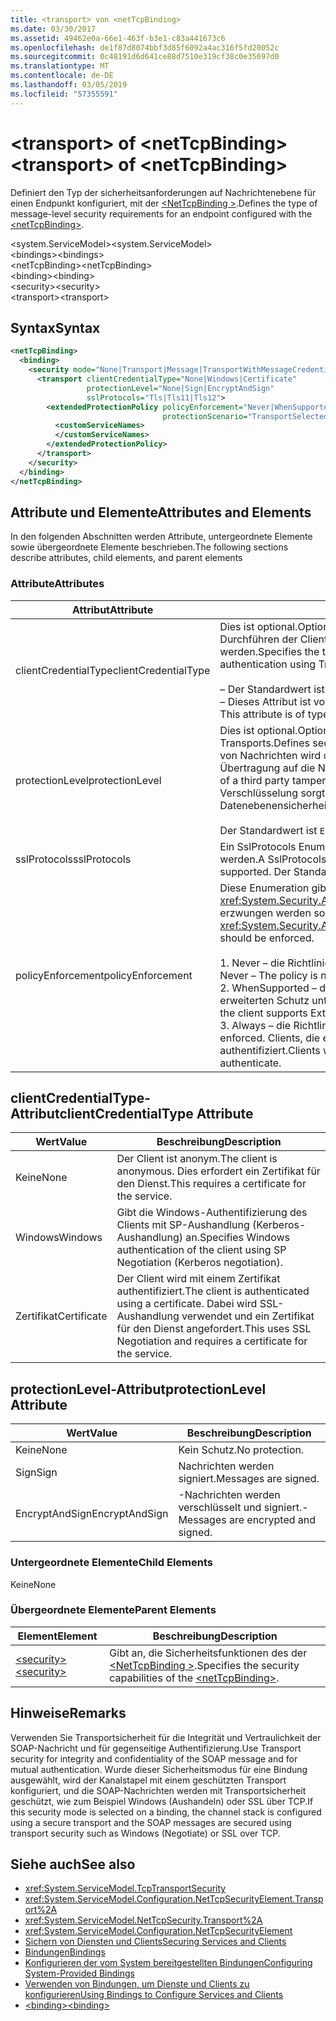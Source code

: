 ```yaml
---
title: <transport> von <netTcpBinding>
ms.date: 03/30/2017
ms.assetid: 49462e0a-66e1-463f-b3e1-c83a441673c6
ms.openlocfilehash: de1f87d8074bbf3d85f6092a4ac316f5fd20052c
ms.sourcegitcommit: 0c48191d6d641ce88d7510e319cf38c0e35697d0
ms.translationtype: MT
ms.contentlocale: de-DE
ms.lasthandoff: 03/05/2019
ms.locfileid: "57355591"
---
```

# <a name="transport-of-nettcpbinding"></a><span data-ttu-id="dbc44-102">\<transport> of \<netTcpBinding></span><span class="sxs-lookup"><span data-stu-id="dbc44-102">\<transport> of \<netTcpBinding></span></span>
<span data-ttu-id="dbc44-103">Definiert den Typ der sicherheitsanforderungen auf Nachrichtenebene für einen Endpunkt konfiguriert, mit der [ \<NetTcpBinding >](../../../../../docs/framework/configure-apps/file-schema/wcf/nettcpbinding.md).</span><span class="sxs-lookup"><span data-stu-id="dbc44-103">Defines the type of message-level security requirements for an endpoint configured with the [\<netTcpBinding>](../../../../../docs/framework/configure-apps/file-schema/wcf/nettcpbinding.md).</span></span>  
  
 <span data-ttu-id="dbc44-104">\<system.ServiceModel></span><span class="sxs-lookup"><span data-stu-id="dbc44-104">\<system.ServiceModel></span></span>  
<span data-ttu-id="dbc44-105">\<bindings></span><span class="sxs-lookup"><span data-stu-id="dbc44-105">\<bindings></span></span>  
<span data-ttu-id="dbc44-106">\<netTcpBinding></span><span class="sxs-lookup"><span data-stu-id="dbc44-106">\<netTcpBinding></span></span>  
<span data-ttu-id="dbc44-107">\<binding></span><span class="sxs-lookup"><span data-stu-id="dbc44-107">\<binding></span></span>  
<span data-ttu-id="dbc44-108">\<security></span><span class="sxs-lookup"><span data-stu-id="dbc44-108">\<security></span></span>  
<span data-ttu-id="dbc44-109">\<transport></span><span class="sxs-lookup"><span data-stu-id="dbc44-109">\<transport></span></span>  
  
## <a name="syntax"></a><span data-ttu-id="dbc44-110">Syntax</span><span class="sxs-lookup"><span data-stu-id="dbc44-110">Syntax</span></span>  
  
```xml  
<netTcpBinding>
  <binding>
    <security mode="None|Transport|Message|TransportWithMessageCredential">
      <transport clientCredentialType="None|Windows|Certificate"
                 protectionLevel="None|Sign|EncryptAndSign"
                 sslProtocols="Tls|Tls11|Tls12">
        <extendedProtectionPolicy policyEnforcement="Never|WhenSupported|Always"
                                  protectionScenario="TransportSelected|TrustedProxy">
          <customServiceNames>
          </customServiceNames>
        </extendedProtectionPolicy>
      </transport>
    </security>
  </binding>
</netTcpBinding>
```  
  
## <a name="attributes-and-elements"></a><span data-ttu-id="dbc44-111">Attribute und Elemente</span><span class="sxs-lookup"><span data-stu-id="dbc44-111">Attributes and Elements</span></span>  
 <span data-ttu-id="dbc44-112">In den folgenden Abschnitten werden Attribute, untergeordnete Elemente sowie übergeordnete Elemente beschrieben.</span><span class="sxs-lookup"><span data-stu-id="dbc44-112">The following sections describe attributes, child elements, and parent elements</span></span>  
  
### <a name="attributes"></a><span data-ttu-id="dbc44-113">Attribute</span><span class="sxs-lookup"><span data-stu-id="dbc44-113">Attributes</span></span>  
  
|<span data-ttu-id="dbc44-114">Attribut</span><span class="sxs-lookup"><span data-stu-id="dbc44-114">Attribute</span></span>|<span data-ttu-id="dbc44-115">Beschreibung</span><span class="sxs-lookup"><span data-stu-id="dbc44-115">Description</span></span>|  
|---------------|-----------------|  
|<span data-ttu-id="dbc44-116">clientCredentialType</span><span class="sxs-lookup"><span data-stu-id="dbc44-116">clientCredentialType</span></span>|<span data-ttu-id="dbc44-117">Dies ist optional.</span><span class="sxs-lookup"><span data-stu-id="dbc44-117">Optional.</span></span> <span data-ttu-id="dbc44-118">Gibt den Typ der Anmeldeinformationen an, die beim Durchführen der Clientauthentifizierung mit Transportsicherheit verwendet werden.</span><span class="sxs-lookup"><span data-stu-id="dbc44-118">Specifies the type of credential to be used when performing client authentication using Transport security.</span></span><br /><br /> <span data-ttu-id="dbc44-119">– Der Standardwert ist `Windows`.</span><span class="sxs-lookup"><span data-stu-id="dbc44-119">-   The default value is `Windows`.</span></span><br /><span data-ttu-id="dbc44-120">– Dieses Attribut ist vom Typ <xref:System.ServiceModel.TcpClientCredentialType>.</span><span class="sxs-lookup"><span data-stu-id="dbc44-120">-   This attribute is of type <xref:System.ServiceModel.TcpClientCredentialType>.</span></span>|  
|<span data-ttu-id="dbc44-121">protectionLevel</span><span class="sxs-lookup"><span data-stu-id="dbc44-121">protectionLevel</span></span>|<span data-ttu-id="dbc44-122">Dies ist optional.</span><span class="sxs-lookup"><span data-stu-id="dbc44-122">Optional.</span></span> <span data-ttu-id="dbc44-123">Definiert die Sicherheit auf der Ebene des TCP-Transports.</span><span class="sxs-lookup"><span data-stu-id="dbc44-123">Defines security at the level of the TCP transport.</span></span> <span data-ttu-id="dbc44-124">Durch das Signieren von Nachrichten wird das Risiko reduziert, dass ein Dritter während der Übertragung auf die Nachricht zugreifen kann.</span><span class="sxs-lookup"><span data-stu-id="dbc44-124">Signing messages mitigates the risk of a third party tampering with the message while it is being transferred.</span></span> <span data-ttu-id="dbc44-125">Die Verschlüsselung sorgt während des Transports für Datenebenensicherheit.</span><span class="sxs-lookup"><span data-stu-id="dbc44-125">Encryption provides data-level privacy during transport.</span></span><br /><br /> <span data-ttu-id="dbc44-126">Der Standardwert ist `EncryptAndSign`.</span><span class="sxs-lookup"><span data-stu-id="dbc44-126">The default value is `EncryptAndSign`.</span></span>|  
|<span data-ttu-id="dbc44-127">sslProtocols</span><span class="sxs-lookup"><span data-stu-id="dbc44-127">sslProtocols</span></span>|<span data-ttu-id="dbc44-128">Ein SslProtocols Enum-Flagwert, der angibt, welche SslProtocols unterstützt werden.</span><span class="sxs-lookup"><span data-stu-id="dbc44-128">A SslProtocols enum flag value that specifies which SslProtocols are supported.</span></span> <span data-ttu-id="dbc44-129">Der Standardwert ist Tls&#124;Tls11&#124;Tls12.</span><span class="sxs-lookup"><span data-stu-id="dbc44-129">The default is Tls&#124;Tls11&#124;Tls12.</span></span>|  
|<span data-ttu-id="dbc44-130">policyEnforcement</span><span class="sxs-lookup"><span data-stu-id="dbc44-130">policyEnforcement</span></span>|<span data-ttu-id="dbc44-131">Diese Enumeration gibt an, wann die <xref:System.Security.Authentication.ExtendedProtection.ExtendedProtectionPolicy> erzwungen werden soll.</span><span class="sxs-lookup"><span data-stu-id="dbc44-131">This enumeration specifies when the <xref:System.Security.Authentication.ExtendedProtection.ExtendedProtectionPolicy> should be enforced.</span></span><br /><br /> <span data-ttu-id="dbc44-132">1.  Never – die Richtlinie wird nie erzwungen (erweiterter Schutz ist deaktiviert).</span><span class="sxs-lookup"><span data-stu-id="dbc44-132">1.  Never – The policy is never enforced (Extended Protection is disabled).</span></span><br /><span data-ttu-id="dbc44-133">2.  WhenSupported – die Richtlinie wird nur erzwungen, wenn der Client erweiterten Schutz unterstützt.</span><span class="sxs-lookup"><span data-stu-id="dbc44-133">2.  WhenSupported – The policy is enforced only if the client supports Extended Protection.</span></span><br /><span data-ttu-id="dbc44-134">3.  Always – die Richtlinie wird immer erzwungen.</span><span class="sxs-lookup"><span data-stu-id="dbc44-134">3.  Always – The policy is always enforced.</span></span> <span data-ttu-id="dbc44-135">Clients, die erweiterten Schutz nicht unterstützen, werden nicht authentifiziert.</span><span class="sxs-lookup"><span data-stu-id="dbc44-135">Clients which don’t support Extended Protection will fail to authenticate.</span></span>|  
  
## <a name="clientcredentialtype-attribute"></a><span data-ttu-id="dbc44-136">clientCredentialType-Attribut</span><span class="sxs-lookup"><span data-stu-id="dbc44-136">clientCredentialType Attribute</span></span>  
  
|<span data-ttu-id="dbc44-137">Wert</span><span class="sxs-lookup"><span data-stu-id="dbc44-137">Value</span></span>|<span data-ttu-id="dbc44-138">Beschreibung</span><span class="sxs-lookup"><span data-stu-id="dbc44-138">Description</span></span>|  
|-----------|-----------------|  
|<span data-ttu-id="dbc44-139">Keine</span><span class="sxs-lookup"><span data-stu-id="dbc44-139">None</span></span>|<span data-ttu-id="dbc44-140">Der Client ist anonym.</span><span class="sxs-lookup"><span data-stu-id="dbc44-140">The client is anonymous.</span></span> <span data-ttu-id="dbc44-141">Dies erfordert ein Zertifikat für den Dienst.</span><span class="sxs-lookup"><span data-stu-id="dbc44-141">This requires a certificate for the service.</span></span>|  
|<span data-ttu-id="dbc44-142">Windows</span><span class="sxs-lookup"><span data-stu-id="dbc44-142">Windows</span></span>|<span data-ttu-id="dbc44-143">Gibt die Windows-Authentifizierung des Clients mit SP-Aushandlung (Kerberos-Aushandlung) an.</span><span class="sxs-lookup"><span data-stu-id="dbc44-143">Specifies Windows authentication of the client using SP Negotiation (Kerberos negotiation).</span></span>|  
|<span data-ttu-id="dbc44-144">Zertifikat</span><span class="sxs-lookup"><span data-stu-id="dbc44-144">Certificate</span></span>|<span data-ttu-id="dbc44-145">Der Client wird mit einem Zertifikat authentifiziert.</span><span class="sxs-lookup"><span data-stu-id="dbc44-145">The client is authenticated using a certificate.</span></span> <span data-ttu-id="dbc44-146">Dabei wird SSL-Aushandlung verwendet und ein Zertifikat für den Dienst angefordert.</span><span class="sxs-lookup"><span data-stu-id="dbc44-146">This uses SSL Negotiation and requires a certificate for the service.</span></span>|  
  
## <a name="protectionlevel-attribute"></a><span data-ttu-id="dbc44-147">protectionLevel-Attribut</span><span class="sxs-lookup"><span data-stu-id="dbc44-147">protectionLevel Attribute</span></span>  
  
|<span data-ttu-id="dbc44-148">Wert</span><span class="sxs-lookup"><span data-stu-id="dbc44-148">Value</span></span>|<span data-ttu-id="dbc44-149">Beschreibung</span><span class="sxs-lookup"><span data-stu-id="dbc44-149">Description</span></span>|  
|-----------|-----------------|  
|<span data-ttu-id="dbc44-150">Keine</span><span class="sxs-lookup"><span data-stu-id="dbc44-150">None</span></span>|<span data-ttu-id="dbc44-151">Kein Schutz.</span><span class="sxs-lookup"><span data-stu-id="dbc44-151">No protection.</span></span>|  
|<span data-ttu-id="dbc44-152">Sign</span><span class="sxs-lookup"><span data-stu-id="dbc44-152">Sign</span></span>|<span data-ttu-id="dbc44-153">Nachrichten werden signiert.</span><span class="sxs-lookup"><span data-stu-id="dbc44-153">Messages are signed.</span></span>|  
|<span data-ttu-id="dbc44-154">EncryptAndSign</span><span class="sxs-lookup"><span data-stu-id="dbc44-154">EncryptAndSign</span></span>|<span data-ttu-id="dbc44-155">-Nachrichten werden verschlüsselt und signiert.</span><span class="sxs-lookup"><span data-stu-id="dbc44-155">-   Messages are encrypted and signed.</span></span>|  
  
### <a name="child-elements"></a><span data-ttu-id="dbc44-156">Untergeordnete Elemente</span><span class="sxs-lookup"><span data-stu-id="dbc44-156">Child Elements</span></span>  
 <span data-ttu-id="dbc44-157">Keine</span><span class="sxs-lookup"><span data-stu-id="dbc44-157">None</span></span>  
  
### <a name="parent-elements"></a><span data-ttu-id="dbc44-158">Übergeordnete Elemente</span><span class="sxs-lookup"><span data-stu-id="dbc44-158">Parent Elements</span></span>  
  
|<span data-ttu-id="dbc44-159">Element</span><span class="sxs-lookup"><span data-stu-id="dbc44-159">Element</span></span>|<span data-ttu-id="dbc44-160">Beschreibung</span><span class="sxs-lookup"><span data-stu-id="dbc44-160">Description</span></span>|  
|-------------|-----------------|  
|[<span data-ttu-id="dbc44-161">\<security></span><span class="sxs-lookup"><span data-stu-id="dbc44-161">\<security></span></span>](../../../../../docs/framework/configure-apps/file-schema/wcf/security-of-nettcpbinding.md)|<span data-ttu-id="dbc44-162">Gibt an, die Sicherheitsfunktionen des der [ \<NetTcpBinding >](../../../../../docs/framework/configure-apps/file-schema/wcf/nettcpbinding.md).</span><span class="sxs-lookup"><span data-stu-id="dbc44-162">Specifies the security capabilities of the [\<netTcpBinding>](../../../../../docs/framework/configure-apps/file-schema/wcf/nettcpbinding.md).</span></span>|  
  
## <a name="remarks"></a><span data-ttu-id="dbc44-163">Hinweise</span><span class="sxs-lookup"><span data-stu-id="dbc44-163">Remarks</span></span>  
 <span data-ttu-id="dbc44-164">Verwenden Sie Transportsicherheit für die Integrität und Vertraulichkeit der SOAP-Nachricht und für gegenseitige Authentifizierung.</span><span class="sxs-lookup"><span data-stu-id="dbc44-164">Use Transport security for integrity and confidentiality of the SOAP message and for mutual authentication.</span></span> <span data-ttu-id="dbc44-165">Wurde dieser Sicherheitsmodus für eine Bindung ausgewählt, wird der Kanalstapel mit einem geschützten Transport konfiguriert, und die SOAP-Nachrichten werden mit Transportsicherheit geschützt, wie zum Beispiel Windows (Aushandeln) oder SSL über TCP.</span><span class="sxs-lookup"><span data-stu-id="dbc44-165">If this security mode is selected on a binding, the channel stack is configured using a secure transport and the SOAP messages are secured using transport security such as Windows (Negotiate) or SSL over TCP.</span></span>  
  
## <a name="see-also"></a><span data-ttu-id="dbc44-166">Siehe auch</span><span class="sxs-lookup"><span data-stu-id="dbc44-166">See also</span></span>
- <xref:System.ServiceModel.TcpTransportSecurity>
- <xref:System.ServiceModel.Configuration.NetTcpSecurityElement.Transport%2A>
- <xref:System.ServiceModel.NetTcpSecurity.Transport%2A>
- <xref:System.ServiceModel.Configuration.NetTcpSecurityElement>
- [<span data-ttu-id="dbc44-167">Sichern von Diensten und Clients</span><span class="sxs-lookup"><span data-stu-id="dbc44-167">Securing Services and Clients</span></span>](../../../../../docs/framework/wcf/feature-details/securing-services-and-clients.md)
- [<span data-ttu-id="dbc44-168">Bindungen</span><span class="sxs-lookup"><span data-stu-id="dbc44-168">Bindings</span></span>](../../../../../docs/framework/wcf/bindings.md)
- [<span data-ttu-id="dbc44-169">Konfigurieren der vom System bereitgestellten Bindungen</span><span class="sxs-lookup"><span data-stu-id="dbc44-169">Configuring System-Provided Bindings</span></span>](../../../../../docs/framework/wcf/feature-details/configuring-system-provided-bindings.md)
- [<span data-ttu-id="dbc44-170">Verwenden von Bindungen, um Dienste und Clients zu konfigurieren</span><span class="sxs-lookup"><span data-stu-id="dbc44-170">Using Bindings to Configure Services and Clients</span></span>](../../../../../docs/framework/wcf/using-bindings-to-configure-services-and-clients.md)
- [<span data-ttu-id="dbc44-171">\<binding></span><span class="sxs-lookup"><span data-stu-id="dbc44-171">\<binding></span></span>](../../../../../docs/framework/misc/binding.md)
